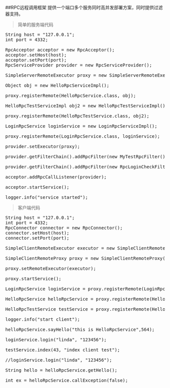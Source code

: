 ##RPC远程调用框架
提供一个端口多个服务同时高并发部署方案，同时提供过滤器支持。

>简单的服务端代码
<pre>
String host = "127.0.0.1";
int port = 4332;

RpcAcceptor acceptor = new RpcAcceptor();
acceptor.setHost(host);
acceptor.setPort(port);
RpcServiceProvider provider = new RpcServiceProvider();

SimpleServerRemoteExecutor proxy = new SimpleServerRemoteExecutor();

Object obj = new HelloRpcServiceImpl();

proxy.registerRemote(HelloRpcService.class, obj);

HelloRpcTestServiceImpl obj2 = new HelloRpcTestServiceImpl();

proxy.registerRemote(HelloRpcTestService.class, obj2);

LoginRpcService loginService = new LoginRpcServiceImpl();

proxy.registerRemote(LoginRpcService.class, loginService);

provider.setExecutor(proxy);

provider.getFilterChain().addRpcFilter(new MyTestRpcFilter());

provider.getFilterChain().addRpcFilter(new RpcLoginCheckFilter());

acceptor.addRpcCallListener(provider);

acceptor.startService();

logger.info("service started");
</pre>

>客户端代码

<pre>
String host = "127.0.0.1";
int port = 4332;
RpcConnector connector = new RpcConnector();
connector.setHost(host);
connector.setPort(port);

SimpleClientRemoteExecutor executor = new SimpleClientRemoteExecutor(connector);

SimpleClientRemoteProxy proxy = new SimpleClientRemoteProxy();

proxy.setRemoteExecutor(executor);

proxy.startService();

LoginRpcService loginService = proxy.registerRemote(LoginRpcService.class);

HelloRpcService helloRpcService = proxy.registerRemote(HelloRpcService.class);

HelloRpcTestService testService = proxy.registerRemote(HelloRpcTestService.class);

logger.info("start client");

helloRpcService.sayHello("this is HelloRpcService",564);

loginService.login("linda", "123456");

testService.index(43, "index client test");

//loginService.login("linda", "123456");

String hello = helloRpcService.getHello();

int ex = helloRpcService.callException(false);
</pre>